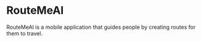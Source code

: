 # RouteMeAI
RouteMeAI is a mobile application that guides people by creating routes for them to travel.
